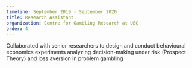 ```yaml
---
timeline: September 2019 - September 2020
title: Research Assistant
organization: Centre for Gambling Research at UBC
order: 4
---
```


Collaborated with senior researchers to design and conduct behavioural economics experiments analyzing decision-making under risk (Prospect Theory) and loss aversion in problem gambling
